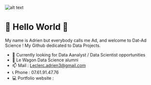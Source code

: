 <!--
**AdrienLeclerc/AdrienLeclerc** is a ✨ _special_ ✨ repository because its `README.md` (this file) appears on your GitHub profile.

Here are some ideas to get you started:

- 🔭 I’m currently working on ...
- 🌱 I’m currently learning ...
- 👯 I’m looking to collaborate on ...
- 🤔 I’m looking for help with ...
- 💬 Ask me about ...
- 📫 How to reach me: ...
- 😄 Pronouns: ...
- ⚡ Fun fact: ...
-->

![alt text](https://i.imgur.com/vn5Nwl7.png)

# 👋 Hello World 👋

My name is Adrien but everybody calls me Ad, and welcome to Dat-Ad Science ! My Github dedicated to Data Projects.

- 🔭 Currently looking for Data Aanalyst / Data Scientist opportunities
- 🚌 Le Wagon Data Science alumni
- 📫 Mail : Leclerc.adrien3@gmail.com
- 📞 Phone : 07.61.91.47.76
- 💻 Portfolio website : 
